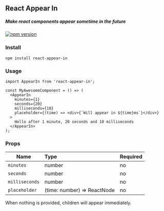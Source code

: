 ## React Appear In
##### Make react components appear sometime in the future

[![npm version](https://badge.fury.io/js/react-appear-in.svg)](https://badge.fury.io/js/react-appear-in)

### Install

``` 
npm install react-appear-in 
```

### Usage

```tsx
import AppearIn from 'react-appear-in';

const MyAwesomeComponent = () => (
  <AppearIn 
    minutes={1} 
    seconds={20} 
    milliseconds={10}
    placeholder={(time) => <div>{`Will appear in ${time}ms`}</div>}
  >
    Hello after 1 minute, 20 seconds and 10 milliseconds
  </AppearIn>
);
```

### Props

| Name            | Type        | Required    |
|-----------------|:------------|:------------|
| `minutes`       | number      | no          |
| `seconds`       | number      | no          |
| `milliseconds`  | number      | no          |
| `placeholder`   | (time: number) => ReactNode | no          |



When nothing is provided, children will appear immediately.